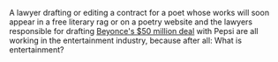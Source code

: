 A lawyer drafting or editing a contract for a poet whose works will soon appear in a free literary rag or on a poetry website and the lawyers responsible for drafting [Beyonce's $50 million deal][beyonce50] with Pepsi are all working in the entertainment industry, because after all: What is entertainment? 


[beyonce50]:	http://www.nytimes.com/2012/12/10/business/media/in-beyonce-deal-pepsi-focuses-on-collaboration.html
